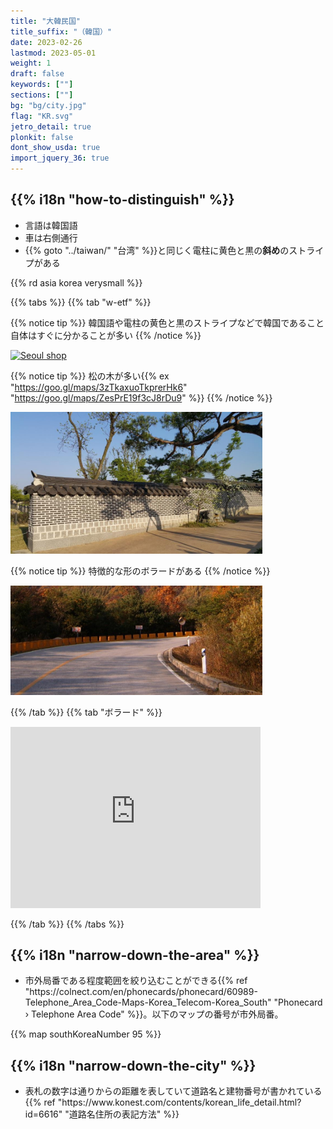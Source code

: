 ```yaml
---
title: "大韓民国"
title_suffix: "（韓国）"
date: 2023-02-26
lastmod: 2023-05-01
weight: 1
draft: false
keywords: [""]
sections: [""]
bg: "bg/city.jpg"
flag: "KR.svg"
jetro_detail: true
plonkit: false
dont_show_usda: true
import_jquery_36: true
---
```


<div class="main-desciption country-description">
    <h2 class="section-title">{{% i18n "how-to-distinguish" %}}</h2>
    <ul class="rule-list">
        <li>言語は韓国語</li>
        <li>車は<span class="quiz">右側</span>通行</li>
        <li>{{% goto "../taiwan/" "台湾" %}}と同じく電柱に黄色と黒の<b>斜め</b>のストライプがある</li>
    </ul>
    {{% rd asia korea verysmall %}}
</div>


{{% tabs %}}
{{% tab "w-etf" %}}

{{% notice tip %}}
韓国語や電柱の黄色と黒のストライプなどで韓国であること自体はすぐに分かることが多い
{{% /notice %}}
<div class="googlemap-if">
<a data-flickr-embed="true" href="https://www.flickr.com/photos/marioaprea/33183839158/in/photolist-SykRgU-29NLAdC-Mqf4Kb-21ReMLF-25u6Lqw-MD3hqs-qWc2A5-S1LX3L-2aYcMBn-H2r87v-23vhGsC-2a1aUVj-28cYKtj-26BjrkU-2dUSvHX-EXfXjo-2bAJ6XU-D17FY6-28fh7zZ-GeD1Lr-21KjekK-KtnNbs-WRK8Ao-GEqvcZ-pkdS35-26ku5ke-Q2TNbH-23pkjfy-2a6aFL4-L4H7mU-G5xpAj-277aZhd-oSQC2w-MCL3en-Z1hJUj-HXjGad-21RgVZj-2bU8FzH-2adUKdJ-2e5bucb-Z3KE7Z-27um1zx-nA1fpu-22jtCab-NM1RcN-216Dysc-26Bq3fU-FNKXnC-i7XJF-FtXU81" title="Seoul shop"><img src="https://live.staticflickr.com/7862/33183839158_b272d89ed8_z.jpg" width="640" height="427" alt="Seoul shop"/></a><script async src="//embedr.flickr.com/assets/client-code.js" charset="utf-8"></script>
</div>

{{% notice tip %}}
松の木が多い{{% ex "https://goo.gl/maps/3zTkaxuoTkprerHk6" "https://goo.gl/maps/ZesPrE19f3cJ8rDu9" %}}
{{% /notice %}}
<div class="googlemap-if unclickable">
<img src="./republic_korea_stone_wall.jpg" width="80%">
</div>

{{% notice tip %}}
特徴的な形のボラードがある
{{% /notice %}}
<div class="googlemap-if unclickable">
<img src="./korean_roadside_in_mountainous.jpg" width="80%">
</div>


{{% /tab %}}
{{% tab "ボラード" %}}
<div class="googlemap-if">
<iframe src="https://www.google.com/maps/embed?pb=!4v1692461958189!6m8!1m7!1sufcExAzNyVK6kTioAmKXyw!2m2!1d38.12472280191126!2d128.3102625946252!3f112.39219960263972!4f-8.431733233949728!5f1.7427477120226769" width="400" height="290" style="border:0;" allowfullscreen="" loading="lazy" referrerpolicy="no-referrer-when-downgrade"></iframe>
</div>


{{% /tab %}}
{{% /tabs %}}


<div class="main-desciption area-description">
    <h2 class="section-title">{{% i18n "narrow-down-the-area" %}}</h2>
    <ul class="rule-list">
        <li>市外局番である程度範囲を絞り込むことができる{{% ref "https://colnect.com/en/phonecards/phonecard/60989-Telephone_Area_Code-Maps-Korea_Telecom-Korea_South" "Phonecard › Telephone Area Code" %}}。以下のマップの番号が市外局番。</li>
    </ul>
</div>


{{% map southKoreaNumber 95 %}}

<div class="main-desciption area-description">
    <h2 class="section-title">{{% i18n "narrow-down-the-city" %}}</h2>
    <ul class="rule-list">
        <li>表札の数字は通りからの距離を表していて道路名と建物番号が書かれている{{% ref "https://www.konest.com/contents/korean_life_detail.html?id=6616" "道路名住所の表記方法" %}}</li>
    </ul>
</div>
